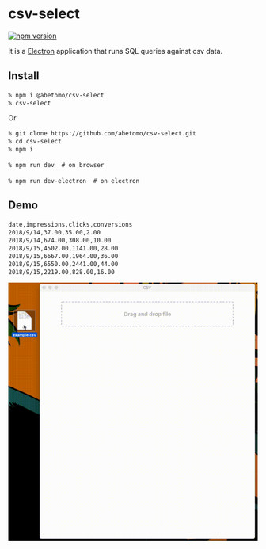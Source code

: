 # csv-select

[![npm version](https://badge.fury.io/js/%40abetomo%2Fcsv-select.svg)](https://badge.fury.io/js/%40abetomo%2Fcsv-select)

It is a [Electron](https://www.electronjs.org/) application that runs SQL queries against csv data.

## Install

```
% npm i @abetomo/csv-select
% csv-select
```

Or

```
% git clone https://github.com/abetomo/csv-select.git
% cd csv-select
% npm i

% npm run dev  # on browser

% npm run dev-electron  # on electron
```

## Demo

```csv:sample.csv
date,impressions,clicks,conversions
2018/9/14,37.00,35.00,2.00
2018/9/14,674.00,308.00,10.00
2018/9/15,4502.00,1141.00,28.00
2018/9/15,6667.00,1964.00,36.00
2018/9/15,6550.00,2441.00,44.00
2018/9/15,2219.00,828.00,16.00
```

![Demo](https://github.com/abetomo/csv-select/raw/main/docs/demo.gif)
